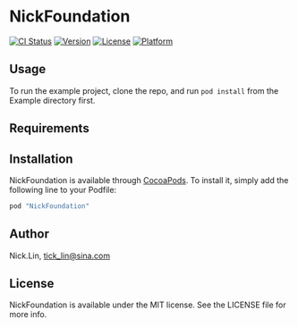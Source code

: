 # NickFoundation

[![CI Status](http://img.shields.io/travis/Nick.Lin/NickFoundation.svg?style=flat)](https://travis-ci.org/Nick.Lin/NickFoundation)
[![Version](https://img.shields.io/cocoapods/v/NickFoundation.svg?style=flat)](http://cocoapods.org/pods/NickFoundation)
[![License](https://img.shields.io/cocoapods/l/NickFoundation.svg?style=flat)](http://cocoapods.org/pods/NickFoundation)
[![Platform](https://img.shields.io/cocoapods/p/NickFoundation.svg?style=flat)](http://cocoapods.org/pods/NickFoundation)

## Usage

To run the example project, clone the repo, and run `pod install` from the Example directory first.

## Requirements

## Installation

NickFoundation is available through [CocoaPods](http://cocoapods.org). To install
it, simply add the following line to your Podfile:

```ruby
pod "NickFoundation"
```

## Author

Nick.Lin, tick_lin@sina.com

## License

NickFoundation is available under the MIT license. See the LICENSE file for more info.
